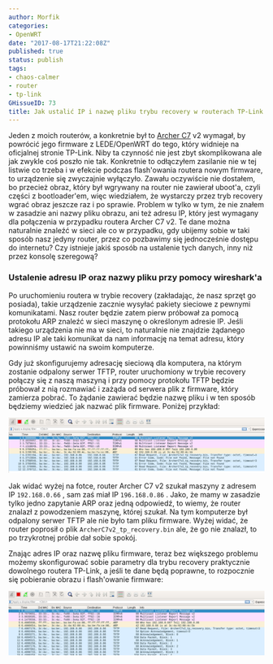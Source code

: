 ```yaml
---
author: Morfik
categories:
- OpenWRT
date: "2017-08-17T21:22:08Z"
published: true
status: publish
tags:
- chaos-calmer
- router
- tp-link
GHissueID: 73
title: Jak ustalić IP i nazwę pliku trybu recovery w routerach TP-Link
---
```


Jeden z moich routerów, a konkretnie był
to [Archer C7](http://www.tp-link.com/us/download/Archer-C7.html) v2 wymagał, by powrócić jego
firmware z LEDE/OpenWRT do tego, który widnieje na oficjalnej stronie TP-Link. Niby ta czynność nie
jest zbyt skomplikowana ale jak zwykle coś poszło nie tak. Konkretnie to odłączyłem zasilanie nie w
tej listwie co trzeba i w efekcie podczas flash'owania routera nowym firmware, to urządzenie się
zwyczajnie wyłączyło. Zawału oczywiście nie dostałem, bo przecież obraz, który był wgrywany na
router nie zawierał uboot'a, czyli części z bootloader'em, więc wiedziałem, że wystarczy przez tryb
recovery wgrać obraz jeszcze raz i po sprawie. Problem w tylko w tym, że nie znałem w zasadzie ani
nazwy pliku obrazu, ani też adresu IP, który jest wymagany dla połączenia w przypadku routera
Archer C7 v2. Te dane można naturalnie znaleźć w sieci ale co w przypadku, gdy ubijemy sobie w taki
sposób nasz jedyny router, przez co pozbawimy się jednocześnie dostępu do internetu? Czy istnieje
jakiś sposób na ustalenie tych danych, inny niż przez konsolę szeregową?

<!--more-->
### Ustalenie adresu IP oraz nazwy pliku przy pomocy wireshark'a

Po uruchomieniu routera w trybie recovery (zakładając, że nasz sprzęt go posiada), takie urządzenie
zacznie wysyłać pakiety sieciowe z pewnymi komunikatami. Nasz router będzie zatem pierw próbował za
pomocą protokołu ARP znaleźć w sieci maszynę o określonym adresie IP. Jeśli takiego urządzenia nie
ma w sieci, to naturalnie nie znajdzie żądanego adresu IP ale taki komunikat da nam informację na
temat adresu, który powinniśmy ustawić na swoim komputerze.

Gdy już skonfigurujemy adresację sieciową dla komputera, na którym zostanie odpalony serwer TFTP,
router uruchomiony w trybie recovery połączy się z naszą maszyną i przy pomocy protokołu TFTP
będzie próbował z nią rozmawiać i zażąda od serwera plik z firmware, który zamierza pobrać. To
żądanie zawierać będzie nazwę pliku i w ten sposób będziemy wiedzieć jak nazwać plik firmware.
Poniżej przykład:

![tp-link-recovery-ip-nazwa-pliku-wireshark](/img/2017/08/001.tp-link-recovery-ip-nazwa-pliku-wireshark.png#huge)

Jak widać wyżej na fotce, router Archer C7 v2 szukał maszyny z adresem IP `192.168.0.66` , sam zaś
miał IP `196.168.0.86` . Jako, że mamy w zasadzie tylko jedno zapytanie ARP oraz jedną odpowiedź,
to wiemy, że router znalazł z powodzeniem maszynę, której szukał. Na tym komputerze był odpalony
serwer TFTP ale nie było tam pliku firmware. Wyżej widać, że router poprosił o plik
`ArcherC7v2_tp_recovery.bin` ale, że go nie znalazł, to po trzykrotnej próbie dał sobie spokój.

Znając adres IP oraz nazwę pliku firmware, teraz bez większego problemu możemy skonfigurować sobie
parametry dla trybu recovery praktycznie dowolnego routera TP-Link, a jeśli te dane będą poprawne,
to rozpocznie się pobieranie obrazu i flash'owanie firmware:

![tp-link-recovery-ip-nazwa-pliku-wireshark](/img/2017/08/002.tp-link-recovery-ip-nazwa-pliku-wireshark.png#huge)

